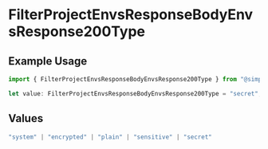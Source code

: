 # FilterProjectEnvsResponseBodyEnvsResponse200Type

## Example Usage

```typescript
import { FilterProjectEnvsResponseBodyEnvsResponse200Type } from "@simplesagar/vercel/models/filterprojectenvsop.js";

let value: FilterProjectEnvsResponseBodyEnvsResponse200Type = "secret";
```

## Values

```typescript
"system" | "encrypted" | "plain" | "sensitive" | "secret"
```